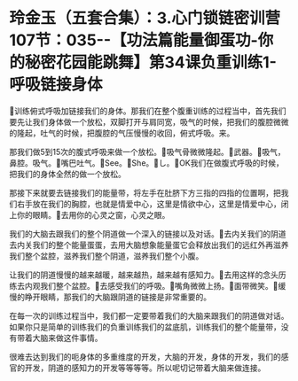 # 玲金玉（五套合集）：3.心门锁链密训营 107节：035--【功法篇能量御蛋功-你的秘密花园能跳舞】第34课负重训练1-呼吸链接身体

🎼训练俯式呼吸加链接我们的身体。那我们在整个腹重训练的过程当中，首先我们要先让我们身体做一个放松，双脚打开与肩同宽，吸气的时候，把我们的腹腔微微的隆起，吐气的时候，把腹腔的气压慢慢的收回，俯式呼吸。来。

那我们做5到15次的腹式呼吸来做一个放松。🎼吸气骨微微隆起。🎼武器。🎼吸气，鼻腔。吸气。🎼嘴巴吐气。🎼See。🎼She。🎼し。🎼OK我们在做腹式呼吸的时候，把我们的身体全然的做一个放松。

那接下来就要去链接我们的能量带，将左手在肚脐下方三指的四指的位置啊，把我们右手放在我们的胸腔，也就是情爱中心，这里是情欲中心，这里是情爱中心，闭上你的眼睛。🎼去用你的心灵之窗，心灵之眼。

我们的大脑去跟我们的整个阴道做一个深入的链接以及对话。🎼去内关我们的阴道去内关我们的整个能量蛋蛋，去用大脑想象能量蛋它会释放出我们的远红外再滋养我们整个盆腔，滋养我们整个阴道，滋养我们整个小腹。

让我们的阴道慢慢的越来越暖，越来越热，越来越有感知力。🎼去用这样的念头历练去内观我们整个盆腔。🎼去感受我们的呼吸。🎼嘴角微微上扬。🎼面带微笑。🎼缓慢的睁开眼睛，那我们的大脑跟阴道的链接是非常重要的。

在每一次的训练过程当中，我们都一定要带着我们的大脑来跟我们的阴道做对话。如果你只是简单的训练我们的负重训练我们的盆底肌，训练我们的整个能量带，没有带着大脑来做这件事情。

很难去达到我们的呃身体的多重维度的开发，大脑的开发，身体的开发，我们的感官的开发，阴道的感知力的开发等等等等。所以呢切记带着大脑来做连接。

